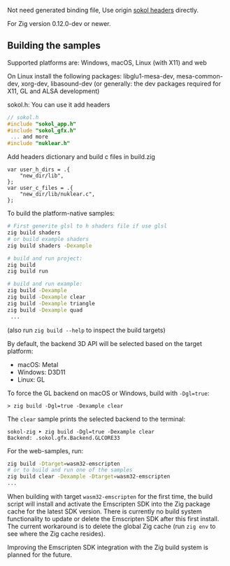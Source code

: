 Not need generated binding file, Use origin [sokol headers](https://github.com/floooh/sokol) directly.

For Zig version 0.12.0-dev or newer.

## Building the samples

Supported platforms are: Windows, macOS, Linux (with X11) and web

On Linux install the following packages: libglu1-mesa-dev, mesa-common-dev, xorg-dev, libasound-dev
(or generally: the dev packages required for X11, GL and ALSA development)

sokol.h: You can use it add headers
```c
// sokol.h
#include "sokol_app.h"
#include "sokol_gfx.h"
 ... and more
#include "nuklear.h"
```

Add headers dictionary and build c files in build.zig
```zig
var user_h_dirs = .{
    "new_dir/lib",
};
var user_c_files = .{
    "new_dir/lib/nuklear.c",
};
```

To build the platform-native samples:

```sh
# First generite glsl to h shaders file if use glsl
zig build shaders
# or build example shaders
zig build shaders -Dexample
```
```sh
# build and run project:
zig build
zig build run

# build and run example:
zig build -Dexample
zig build -Dexample clear
zig build -Dexample triangle
zig build -Dexample quad
 ...
```

(also run ```zig build --help``` to inspect the build targets)

By default, the backend 3D API will be selected based on the target platform:

- macOS: Metal
- Windows: D3D11
- Linux: GL

To force the GL backend on macOS or Windows, build with ```-Dgl=true```:

```
> zig build -Dgl=true -Dexample clear
```

The ```clear``` sample prints the selected backend to the terminal:

```
sokol-zig ➤ zig build -Dgl=true -Dexample clear
Backend: .sokol.gfx.Backend.GLCORE33
```

For the web-samples, run:

```sh
zig build -Dtarget=wasm32-emscripten
# or to build and run one of the samples
zig build clear -Dexample -Dtarget=wasm32-emscripten
...
```

When building with target `wasm32-emscripten` for the first time, the build script will
install and activate the Emscripten SDK into the Zig package cache for the latest SDK
version. There is currently no build system functionality to update or delete the Emscripten SDK
after this first install. The current workaround is to delete the global Zig cache
(run `zig env` to see where the Zig cache resides).

Improving the Emscripten SDK integration with the Zig build system is planned for the future.

